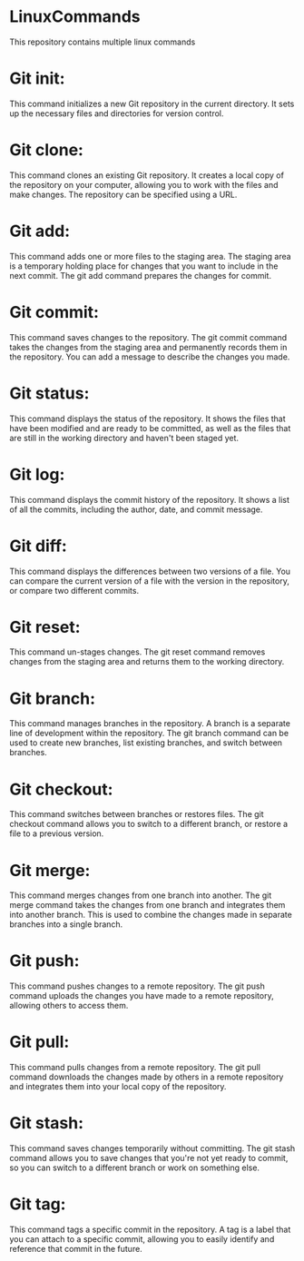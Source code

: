 # LinuxCommands
This repository contains multiple linux commands

# Git init:
This command initializes a new Git repository in the current directory. It sets up the necessary files and directories for version control.

# Git clone: 
This command clones an existing Git repository. It creates a local copy of the repository on your computer, allowing you to work with the files and make changes. The repository can be specified using a URL.

# Git add:
This command adds one or more files to the staging area. The staging area is a temporary holding place for changes that you want to include in the next commit. The git add command prepares the changes for commit.

# Git commit: 
This command saves changes to the repository. The git commit command takes the changes from the staging area and permanently records them in the repository. You can add a message to describe the changes you made.

# Git status: 
This command displays the status of the repository. It shows the files that have been modified and are ready to be committed, as well as the files that are still in the working directory and haven't been staged yet.
# Git log: 
This command displays the commit history of the repository. It shows a list of all the commits, including the author, date, and commit message.

# Git diff: 
 This command displays the differences between two versions of a file. You can compare the current version of a file with the version in the repository, or compare two different commits.
# Git reset:
This command un-stages changes. The git reset command removes changes from the staging area and returns them to the working directory.

# Git branch:
This command manages branches in the repository. A branch is a separate line of development within the repository. The git branch command can be used to create new branches, list existing branches, and switch between branches.

# Git checkout:
This command switches between branches or restores files. The git checkout command allows you to switch to a different branch, or restore a file to a previous version.

# Git merge:
This command merges changes from one branch into another. The git merge command takes the changes from one branch and integrates them into another branch. This is used to combine the changes made in separate branches into a single branch.
# Git push:
This command pushes changes to a remote repository. The git push command uploads the changes you have made to a remote repository, allowing others to access them.
# Git pull: 
This command pulls changes from a remote repository. The git pull command downloads the changes made by others in a remote repository and integrates them into your local copy of the repository.
# Git stash: 
This command saves changes temporarily without committing. The git stash command allows you to save changes that you're not yet ready to commit, so you can switch to a different branch or work on something else.

# Git tag: 
This command tags a specific commit in the repository. A tag is a label that you can attach to a specific commit, allowing you to easily identify and reference that commit in the future.
